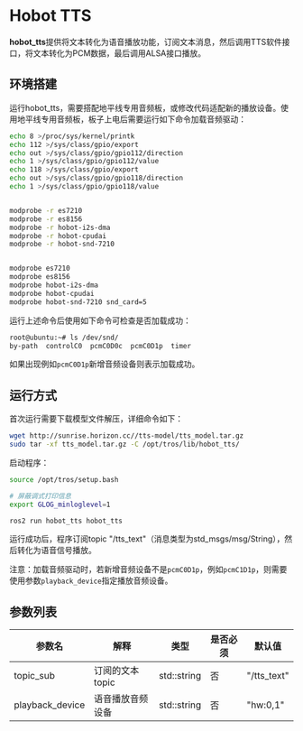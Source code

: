 # Hobot TTS

**hobot_tts**提供将文本转化为语音播放功能，订阅文本消息，然后调用TTS软件接口，将文本转化为PCM数据，最后调用ALSA接口播放。

## 环境搭建

运行hobot_tts，需要搭配地平线专用音频板，或修改代码适配新的播放设备。使用地平线专用音频板，板子上电后需要运行如下命令加载音频驱动：

```bash
echo 8 >/proc/sys/kernel/printk
echo 112 >/sys/class/gpio/export
echo out >/sys/class/gpio/gpio112/direction
echo 1 >/sys/class/gpio/gpio112/value
echo 118 >/sys/class/gpio/export
echo out >/sys/class/gpio/gpio118/direction
echo 1 >/sys/class/gpio/gpio118/value


modprobe -r es7210
modprobe -r es8156
modprobe -r hobot-i2s-dma
modprobe -r hobot-cpudai
modprobe -r hobot-snd-7210


modprobe es7210
modprobe es8156
modprobe hobot-i2s-dma
modprobe hobot-cpudai
modprobe hobot-snd-7210 snd_card=5
```

运行上述命令后使用如下命令可检查是否加载成功：

```bash
root@ubuntu:~# ls /dev/snd/
by-path  controlC0  pcmC0D0c  pcmC0D1p  timer
```

如果出现例如`pcmC0D1p`新增音频设备则表示加载成功。

## 运行方式

首次运行需要下载模型文件解压，详细命令如下：

```bash
wget http://sunrise.horizon.cc//tts-model/tts_model.tar.gz
sudo tar -xf tts_model.tar.gz -C /opt/tros/lib/hobot_tts/
```

启动程序：

```bash
source /opt/tros/setup.bash

# 屏蔽调式打印信息
export GLOG_minloglevel=1

ros2 run hobot_tts hobot_tts
```

运行成功后，程序订阅topic "/tts_text"（消息类型为std_msgs/msg/String），然后转化为语音信号播放。

注意：加载音频驱动时，若新增音频设备不是`pcmC0D1p`，例如`pcmC1D1p`，则需要使用参数`playback_device`指定播放音频设备。

## 参数列表

| 参数名          | 解释             | 类型        | 是否必须 | 默认值      |
| --------------- | ---------------- | ----------- | -------- | ----------- |
| topic_sub       | 订阅的文本topic  | std::string | 否       | "/tts_text" |
| playback_device | 语音播放音频设备 | std::string | 否       | "hw:0,1"    |
